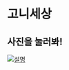 # 고니세상
## 사진을 눌러봐!

[![설명](https://github.com/gonnie-belift/gonnie-belift.github.io/blob/main/IMG_2398.JPG)](소개말1.md)



